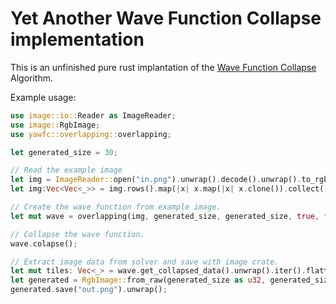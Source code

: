 # Yet Another Wave Function Collapse implementation

This is an unfinished pure rust implantation of the [Wave Function Collapse](https://github.com/mxgmn/WaveFunctionCollapse) Algorithm.

Example usage:

```rust
use image::io::Reader as ImageReader;
use image::RgbImage;
use yawfc::overlapping::overlapping;

let generated_size = 30;

// Read the example image
let img = ImageReader::open("in.png").unwrap().decode().unwrap().to_rgb8();
let img:Vec<Vec<_>> = img.rows().map(|x| x.map(|x| x.clone()).collect()).collect();

// Create the wave function from example image.
let mut wave = overlapping(img, generated_size, generated_size, true, false, since_the_epoch.as_millis() as u64);

// Collapse the wave function.
wave.colapse();

// Extract image data from solver and save with image crate.
let mut tiles: Vec<_> = wave.get_collapsed_data().unwrap().iter().flatten().flat_map(|x| x.0).collect();
let generated = RgbImage::from_raw(generated_size as u32, generated_size as u32, tiles).unwrap();
generated.save("out.png").unwrap();
```
